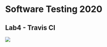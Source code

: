 # Software Testing 2020

## Lab4 - Travis CI

![](https://travis-ci.org/JackGrence/0866002.svg?branch=master)
